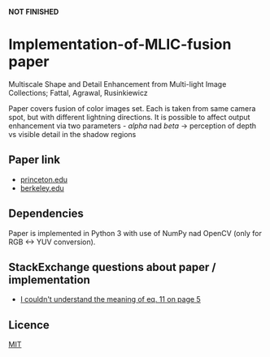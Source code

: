 **NOT FINISHED**

# Implementation-of-MLIC-fusion paper
Multiscale Shape and Detail Enhancement from Multi-light Image Collections; Fattal, Agrawal, Rusinkiewicz

Paper covers fusion of color images set. Each is taken from same camera spot, but with different lightning directions. It is possible to affect output enhancement via two parameters - *alpha* nad *beta* -> perception of depth vs visible detail in the shadow regions

## Paper link
* [princeton.edu](https://gfx.cs.princeton.edu/pubs/Fattal_2007_MSA/mlic.pdf)
* [berkeley.edu](http://kneecap.cs.berkeley.edu/papers/mlic/mlic-SIG07.pdf)


## Dependencies

Paper is implemented in Python 3 with use of NumPy nad OpenCV (only for RGB <-> YUV conversion).

## StackExchange questions about paper / implementation
* [I couldn't understand the meaning of eq. 11 on page 5](https://dsp.stackexchange.com/questions/26069/multiscale-shape-and-detail-enhancement-from-multi-light-image-collections)

## Licence

[MIT](https://github.com/ToKraTheSecond/Implementation-of-MLIC-fusion/blob/master/LICENSE)
